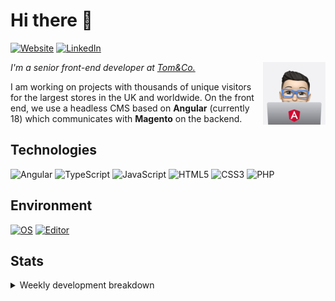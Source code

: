 # Hi there 👋

[![Website](https://img.shields.io/badge/Website-rafalwolak.pl-informational?style=flat-square&color=black&logo=vercel&logoColor=white)](https://rafalwolak.pl)
[![LinkedIn](https://img.shields.io/badge/LinkedIn-rafalwolak-informational?style=flat-square&logo=linkedin&logoColor=white)](https://www.linkedin.com/in/rafalwolak/)

<picture>
  <source media="(prefers-color-scheme: dark)" srcset="assets/macbook-angular-mono-happy.png">
  <source media="(prefers-color-scheme: light)" srcset="assets/macbook-angular-happy.png">
  <img alt="Me" src="assets/macbook-angular-happy.png" width="100" align="right">
</picture>

*I'm a senior front-end developer at [Tom&Co.](https://www.tomandco.co.uk/)*

I am working on projects with thousands of unique visitors for the largest stores in the UK and worldwide. On the front end, we use a headless CMS based on **Angular** (currently 18) which communicates with **Magento** on the backend.

## Technologies
![Angular](https://img.shields.io/badge/angular-%23DD0031.svg?style=for-the-badge&logo=angular&logoColor=white) ![TypeScript](https://img.shields.io/badge/typescript-%23007ACC.svg?style=for-the-badge&logo=typescript&logoColor=white) ![JavaScript](https://img.shields.io/badge/javascript-%23323330.svg?style=for-the-badge&logo=javascript&logoColor=%23F7DF1E) ![HTML5](https://img.shields.io/badge/html5-%23E34F26.svg?style=for-the-badge&logo=html5&logoColor=white) ![CSS3](https://img.shields.io/badge/css3-%231572B6.svg?style=for-the-badge&logo=css3&logoColor=white) ![PHP](https://img.shields.io/badge/php-%23777BB4.svg?style=for-the-badge&logo=php&logoColor=white) 
## Environment
[![OS](https://img.shields.io/badge/OS-macOS-informational?style=flat-square&logo=apple&logoColor=white)](https://en.wikipedia.org/wiki/MacOS)
[![Editor](https://img.shields.io/badge/Editor-VSCode-blue?style=flat-square&logo=visual-studio-code&logoColor=white)](https://code.visualstudio.com/)

## Stats
<details>
<summary>Weekly development breakdown</summary>

<!--START_SECTION:waka-->

```txt
TypeScript   15 hrs 34 mins  ██████████████▓░░░░░░░░░░   58.20 %
JSON         4 hrs 25 mins   ████░░░░░░░░░░░░░░░░░░░░░   16.54 %
HTML         3 hrs 40 mins   ███▒░░░░░░░░░░░░░░░░░░░░░   13.73 %
SCSS         1 hr 6 mins     █░░░░░░░░░░░░░░░░░░░░░░░░   04.14 %
JavaScript   22 mins         ▒░░░░░░░░░░░░░░░░░░░░░░░░   01.42 %
```

<!--END_SECTION:waka-->
</details>
